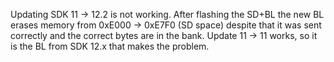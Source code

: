 Updating SDK 11 -> 12.2 is not working.
After flashing the SD+BL the new BL erases memory from 0xE000 -> 0xE7F0 (SD space) 
despite that it was sent correctly and the correct bytes are in the bank.
Update 11 -> 11 works, so it is the BL from SDK 12.x that makes the problem.